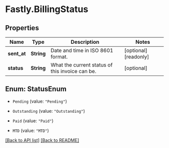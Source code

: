 # Fastly.BillingStatus

## Properties

Name | Type | Description | Notes
------------ | ------------- | ------------- | -------------
**sent_at** | **String** | Date and time in ISO 8601 format. | [optional] [readonly] 
**status** | **String** | What the current status of this invoice can be. | [optional] 



## Enum: StatusEnum


* `Pending` (value: `"Pending"`)

* `Outstanding` (value: `"Outstanding"`)

* `Paid` (value: `"Paid"`)

* `MTD` (value: `"MTD"`)





[[Back to API list]](../../README.md#endpoints) [[Back to README]](../../README.md)
